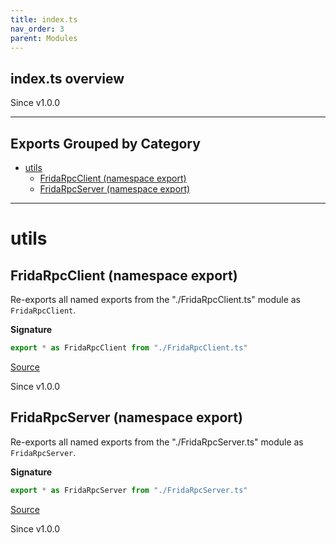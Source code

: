 ```yaml
---
title: index.ts
nav_order: 3
parent: Modules
---
```


## index.ts overview

Since v1.0.0

---

## Exports Grouped by Category

- [utils](#utils)
  - [FridaRpcClient (namespace export)](#fridarpcclient-namespace-export)
  - [FridaRpcServer (namespace export)](#fridarpcserver-namespace-export)

---

# utils

## FridaRpcClient (namespace export)

Re-exports all named exports from the "./FridaRpcClient.ts" module as `FridaRpcClient`.

**Signature**

```ts
export * as FridaRpcClient from "./FridaRpcClient.ts"
```

[Source](https://github.com/leonitousconforti/efffrida/packages/rpc/blob/main/src/index.ts#L11)

Since v1.0.0

## FridaRpcServer (namespace export)

Re-exports all named exports from the "./FridaRpcServer.ts" module as `FridaRpcServer`.

**Signature**

```ts
export * as FridaRpcServer from "./FridaRpcServer.ts"
```

[Source](https://github.com/leonitousconforti/efffrida/packages/rpc/blob/main/src/index.ts#L19)

Since v1.0.0
